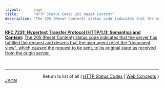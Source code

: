 ```yaml
---
layout:      page
title:       "HTTP Status Code: 205 Reset Content"
description: "The 205 (Reset Content) status code indicates that the server has fulfilled the request and desires that the user agent reset the \"document view\", which caused the request to be sent, to its original state as received from the origin server."
---
```


**[RFC 7231: Hypertext Transfer Protocol (HTTP/1.1): Semantics and Content](/specs/IETF/RFC/7231 "The Hypertext Transfer Protocol (HTTP) is an application-level protocol for distributed, collaborative, hypertext information systems. This document defines the semantics of HTTP/1.1 messages as expressed by request methods, request header fields, response status codes, and response header fields, along with the payload of messages (metadata and body content) and mechanisms for content negotiation."):** [The 205 (Reset Content) status code indicates that the server has fulfilled the request and desires that the user agent reset the "document view", which caused the request to be sent, to its original state as received from the origin server.](http://tools.ietf.org/html/rfc7231#section-6.3.6 "Read documentation for HTTP Status Code &#34;205&#34;")

<br/>
<hr/>

<p style="float : left"><a href="205.json" title="JSON representing this particular Web Concept value">JSON</a></p>
<p style="text-align: right">Return to list of all ( <a href="../http-status-codes">HTTP Status Codes</a> | <a href="../">Web Concepts</a> )</p>
